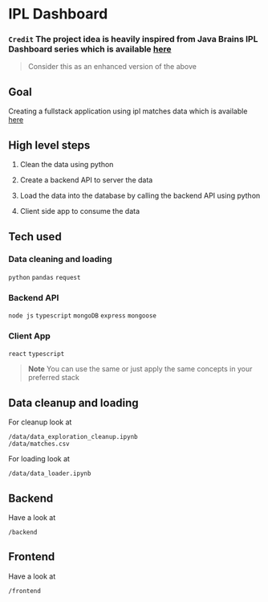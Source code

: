 # IPL Dashboard

### `Credit` The project idea is heavily inspired from **Java Brains** IPL Dashboard series which is available [here](https://www.youtube.com/playlist?list=PLqq-6Pq4lTTa8V613TZhGq4o8hSgkMGQ0)

> Consider this as an enhanced version of the above

## Goal

Creating a fullstack application using ipl matches data which is available [here](https://www.kaggle.com/patrickb1912/ipl-complete-dataset-20082020?select=IPL+Matches+2008-2020.csv)

## High level steps

1. Clean the data using python

2. Create a backend API to server the data

3. Load the data into the database by calling the backend API using python

4. Client side app to consume the data

## Tech used

### Data cleaning and loading

`python` `pandas` `request`

### Backend API

`node js` `typescript` `mongoDB` `express` `mongoose`

### Client App

`react` `typescript`

> **Note** You can use the same or just apply the same concepts in your preferred stack

## Data cleanup and loading

For cleanup look at

```
/data/data_exploration_cleanup.ipynb
/data/matches.csv
```

For loading look at

```
/data/data_loader.ipynb
```

## Backend

Have a look at

```
/backend
```

## Frontend

Have a look at

```
/frontend
```
